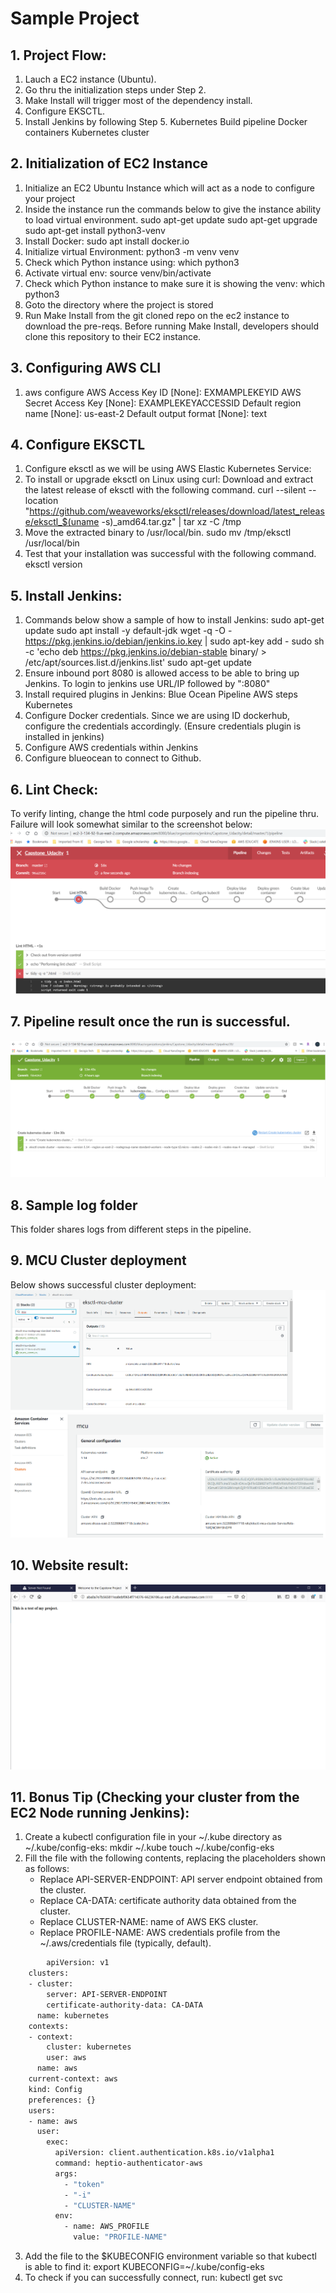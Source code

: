 # Sample Project

## 1. Project Flow:
1. Lauch a EC2 instance (Ubuntu).
2. Go thru the initialization steps under Step 2.
3. Make Install will trigger most of the dependency install.
4. Configure EKSCTL.
5. Install Jenkins by following Step 5.
    Kubernetes
Build pipeline
Docker containers
Kubernetes cluster


## 2. Initialization of EC2 Instance
1. Initialize an EC2 Ubuntu Instance which will act as a node to configure your project
2. Inside the instance run the commands below to give the instance ability to load virtual environment.
    sudo apt-get update
    sudo apt-get upgrade
    sudo apt-get install python3-venv
3. Install Docker:
    sudo apt install docker.io
4. Initialize virtual Environment: python3 -m venv venv  
5. Check which Python instance using: which python3
6. Activate virtual env: source venv/bin/activate
7. Check which Python instance to make sure it is showing the venv: which python3
8. Goto the directory where the project is stored
9. Run Make Install from the git cloned repo on the ec2 instance to download the pre-reqs. Before running Make Install, developers should clone this repository to their EC2 instance.


## 3. Configuring AWS CLI
1. aws configure
    AWS Access Key ID [None]: EXMAMPLEKEYID
    AWS Secret Access Key [None]: EXAMPLEKEYACCESSID
    Default region name [None]: us-east-2
    Default output format [None]: text

## 4. Configure EKSCTL
1.  Configure eksctl as we will be using AWS Elastic Kubernetes Service:
2. To install or upgrade eksctl on Linux using curl:
      Download and extract the latest release of eksctl with the following command.
      curl --silent --location "https://github.com/weaveworks/eksctl/releases/download/latest_release/eksctl_$(uname -s)_amd64.tar.gz" | tar xz -C /tmp
3. Move the extracted binary to /usr/local/bin.
      sudo mv /tmp/eksctl /usr/local/bin
4. Test that your installation was successful with the following command.
      eksctl version

## 5. Install Jenkins:
1. Commands below show a sample of how to install Jenkins:
    sudo apt-get update
    sudo apt install -y default-jdk
    wget -q -O - https://pkg.jenkins.io/debian/jenkins.io.key | sudo apt-key add -
    sudo sh -c 'echo deb https://pkg.jenkins.io/debian-stable binary/ > /etc/apt/sources.list.d/jenkins.list'
    sudo apt-get update
2. Ensure inbound port 8080 is allowed access to be able to bring up Jenkins. To login to jenkins use URL/IP followed by ":8080"
3. Install required plugins in Jenkins:
    Blue Ocean
    Pipeline AWS steps
    Kubernetes
4. Configure Docker credentials. Since we are using ID dockerhub, configure the credentials accordingly. (Ensure credentials plugin is installed in jenkins)
5. Configure AWS credentials within Jenkins
6. Configure blueocean to connect to Github. 
## 6. Lint Check:
To verify linting, change the html code purposely and run the pipeline thru. Failure will look somewhat similar to the screenshot below:
![Linting check](https://github.com/muzammilkazmi86/Capstone_Udacity/blob/master/image/verifylinting.png)

## 7. Pipeline result once the run is successful.
![Successful pipeline](https://github.com/muzammilkazmi86/Capstone_Udacity/blob/master/image/PIPELINEFINAL.png)
## 8. Sample log folder 
This folder shares logs from different steps in the pipeline. 

## 9. MCU Cluster deployment
Below shows successful cluster deployment:
![Cloudformation Result](https://github.com/muzammilkazmi86/Capstone_Udacity/blob/master/image/mcuclustercloudformation.png)
![Cluster Result](https://github.com/muzammilkazmi86/Capstone_Udacity/blob/master/image/mcuclusterdeployment.png)

## 10. Website result:
![Website Result](https://github.com/muzammilkazmi86/Capstone_Udacity/blob/master/image/webpage%20result.png)


## 11. Bonus Tip (Checking your cluster from the EC2 Node running Jenkins):
1. Create a kubectl configuration file in your ~/.kube directory as ~/.kube/config-eks:
    mkdir ~/.kube
    touch ~/.kube/config-eks
2. Fill the file with the following contents, replacing the placeholders shown as follows:
     - Replace API-SERVER-ENDPOINT: API server endpoint obtained from the cluster.
     - Replace CA-DATA: certificate authority data obtained from the cluster.
     - Replace CLUSTER-NAME: name of AWS EKS cluster.
     - Replace PROFILE-NAME: AWS credentials profile from the ~/.aws/credentials file (typically, default).

```sh
        apiVersion: v1
    clusters:
    - cluster:
        server: API-SERVER-ENDPOINT
        certificate-authority-data: CA-DATA
      name: kubernetes
    contexts:
    - context:
        cluster: kubernetes
        user: aws
      name: aws
    current-context: aws
    kind: Config
    preferences: {}
    users:
    - name: aws
      user:
        exec:
          apiVersion: client.authentication.k8s.io/v1alpha1
          command: heptio-authenticator-aws
          args:
            - "token"
            - "-i"
            - "CLUSTER-NAME"
          env:
            - name: AWS_PROFILE
              value: "PROFILE-NAME"
```
3. Add the file to the $KUBECONFIG environment variable so that kubectl is able to find it:
    export KUBECONFIG=~/.kube/config-eks
4. To check if you can successfully connect, run: kubectl get svc
